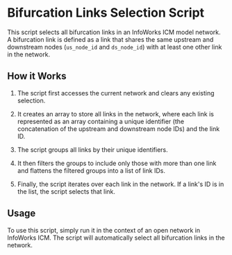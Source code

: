 # Bifurcation Links Selection Script

This script selects all bifurcation links in an InfoWorks ICM model network. A bifurcation link is defined as a link that shares the same upstream and downstream nodes (`us_node_id` and `ds_node_id`) with at least one other link in the network.

## How it Works

1. The script first accesses the current network and clears any existing selection.

2. It creates an array to store all links in the network, where each link is represented as an array containing a unique identifier (the concatenation of the upstream and downstream node IDs) and the link ID.

3. The script groups all links by their unique identifiers.

4. It then filters the groups to include only those with more than one link and flattens the filtered groups into a list of link IDs.

5. Finally, the script iterates over each link in the network. If a link's ID is in the list, the script selects that link.

## Usage

To use this script, simply run it in the context of an open network in InfoWorks ICM. The script will automatically select all bifurcation links in the network.